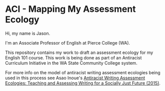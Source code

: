 # ACI - Mapping My Assessment Ecology

Hi, my name is Jason.

I'm an Associate Professor of English at Pierce College (WA).

This repository contains my work to draft an assessment ecology for my English 101 course. This work is being done as part of an Antiracist Curriculum Initiative in the WA State Community College system.

For more info on the model of antiracist writing assessment ecologies being used in this process see Asao Inoue's [Antiracist Writing Assessment Ecologies: Teaching and Assessing Writing for a Socially Just Future (2015)](https://wac.colostate.edu/books/perspectives/inoue/).
